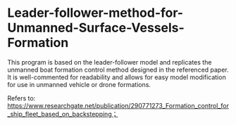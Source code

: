 # Leader-follower-method-for-Unmanned-Surface-Vessels-Formation
This program is based on the leader-follower model and replicates the unmanned boat formation control method designed in the referenced paper. It is well-commented for readability and allows for easy model modification for use in unmanned vehicle or drone formations.

Refers to:
https://www.researchgate.net/publication/290771273_Formation_control_for_ship_fleet_based_on_backstepping； 
